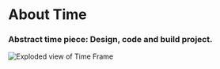 # About Time
### Abstract time piece: Design, code and build project.

![Exploded view of Time Frame](/images/timeframe-exploded.jpg)